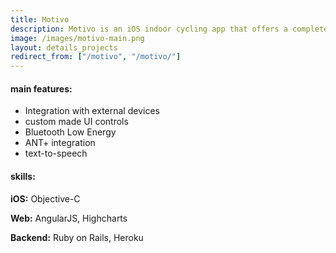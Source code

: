 ```yaml
---
title: Motivo
description: Motivo is an iOS indoor cycling app that offers a complete personal training system, for brilliant results. It connects to your ANT+ or Bluetooth Smart sensors and displays live data on-screen, whilst you train. The app comes with a bespoke user interface, a one that is easy to use and gets out of the way when you train. on-screen, whilst you train. The app comes with a bespoke user interface, a one that is easy to use and gets out of the way when you train. We’ve also built My Motivo Web - a web client for Motivo system. It's a tool via which users can build their workouts, schedule their whole training plans and even share them with their friends. Users can also analyse completed workout results and see their statistics.Bright Inventions provided the full stack development from the grounds - starting from Ruby-on-Rails backend up to the iPhone app.
image: /images/motivo-main.png
layout: details_projects
redirect_from: ["/motivo", "/motivo/"]
---
```


<div class="div-block-project_mainfeature">
    <h4 class="mainfeatures_heading">main features:</h4>
<div class="rich-text-project_mainfeature w-richtext" markdown="1">

* Integration with external devices
* custom made UI controls
* Bluetooth Low Energy
* ANT+ integration
* text-to-speech

</div>
</div>
<div class="div-block-project_mainfeature">
    <h4 class="mainfeatures_heading">skills:</h4>
<div class="rich-text-project_mainfeature w-richtext" markdown="1">

**iOS:** Objective-C

**Web:** AngularJS, Highcharts

**Backend:** Ruby on Rails, Heroku

</div>
</div>
